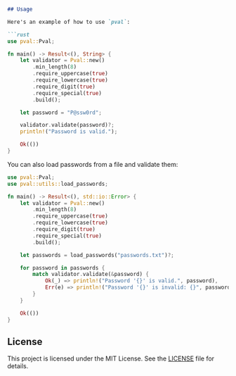 ```markdown

## Usage

Here's an example of how to use `pval`:

```rust
use pval::Pval;

fn main() -> Result<(), String> {
    let validator = Pval::new()
        .min_length(8)
        .require_uppercase(true)
        .require_lowercase(true)
        .require_digit(true)
        .require_special(true)
        .build();

    let password = "P@ssw0rd";

    validator.validate(password)?;
    println!("Password is valid.");

    Ok(())
}
```

You can also load passwords from a file and validate them:

```rust
use pval::Pval;
use pval::utils::load_passwords;

fn main() -> Result<(), std::io::Error> {
    let validator = Pval::new()
        .min_length(8)
        .require_uppercase(true)
        .require_lowercase(true)
        .require_digit(true)
        .require_special(true)
        .build();

    let passwords = load_passwords("passwords.txt")?;

    for password in passwords {
        match validator.validate(&password) {
            Ok(_) => println!("Password '{}' is valid.", password),
            Err(e) => println!("Password '{}' is invalid: {}", password, e),
        }
    }

    Ok(())
}
```

## License

This project is licensed under the MIT License. See the [LICENSE](LICENSE) file for details.
